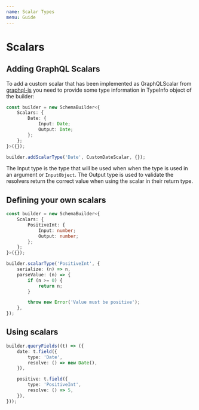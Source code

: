 ```yaml
---
name: Scalar Types
menu: Guide
---
```


# Scalars

## Adding GraphQL Scalars

To add a custom scalar that has been implemented as GraphQLScalar from [graphql-js](https://github.com/graphql/graphql-js)  you need to provide some type information in TypeInfo object of the builder:

```typescript
const builder = new SchemaBuilder<{
    Scalars: {
        Date: {
            Input: Date;
            Output: Date;
        };
    };
}>({});

builder.addScalarType('Date', CustomDateScalar, {});
```

The Input type is the type that will be used when when the type is used in an argument or `InputObject`. The Output type is used to validate the resolvers return the correct value when using the scalar in their return type.

## Defining your own scalars

```typescript
const builder = new SchemaBuilder<{
    Scalars: {
        PositiveInt: {
            Input: number;
            Output: number;
        };
    };
}>({});

builder.scalarType('PositiveInt', {
    serialize: (n) => n,
    parseValue: (n) => {
        if (n >= 0) {
            return n;
        }

        throw new Error('Value must be positive');
    },
});
```

## Using scalars

```typescript
builder.queryFields((t) => ({
    date: t.field({
        type: 'Date',
        resolve: () => new Date(),
    }),

    positive: t.field({
        type: 'PositiveInt',
        resolve: () => 5,
    }),
}));
```


